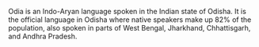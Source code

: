 Odia is an Indo-Aryan language spoken in the Indian state of Odisha. It is the official language in Odisha where native speakers make up 82% of the population, also spoken in parts of West Bengal, Jharkhand, Chhattisgarh, and Andhra Pradesh.
